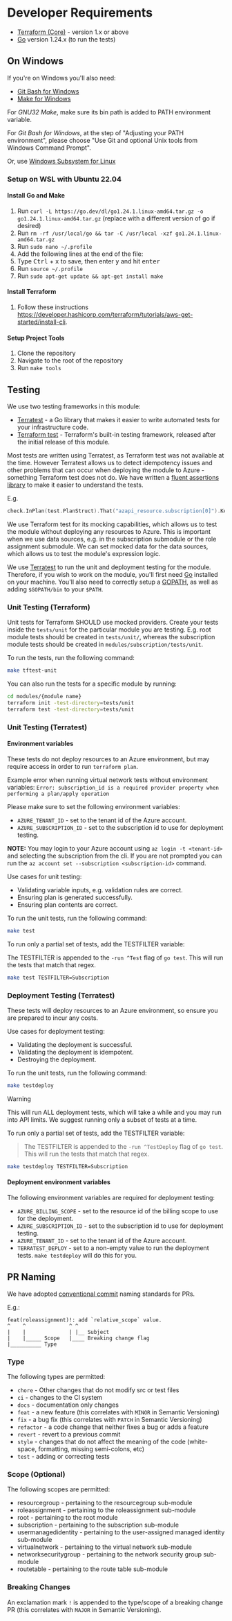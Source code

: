 # Developer Requirements

* [Terraform (Core)](https://www.terraform.io/downloads.html) - version 1.x or above
* [Go](https://golang.org/doc/install) version 1.24.x (to run the tests)

## On Windows

If you're on Windows you'll also need:

* [Git Bash for Windows](https://git-scm.com/download/win)
* [Make for Windows](http://gnuwin32.sourceforge.net/packages/make.htm)

For *GNU32 Make*, make sure its bin path is added to PATH environment variable.

For *Git Bash for Windows*, at the step of "Adjusting your PATH environment", please choose "Use Git and optional Unix tools from Windows Command Prompt".

Or, use [Windows Subsystem for Linux](https://docs.microsoft.com/windows/wsl/install)

### Setup on WSL with Ubuntu 22.04

#### Install Go and Make

<!-- markdownlint-disable MD033 -->
1. Run `curl -L https://go.dev/dl/go1.24.1.linux-amd64.tar.gz -o go1.24.1.linux-amd64.tar.gz` (replace with a different version of go if desired)
2. Run `rm -rf /usr/local/go && tar -C /usr/local -xzf go1.24.1.linux-amd64.tar.gz`
3. Run `sudo nano ~/.profile`
4. Add the following lines at the end of the file:
5. Type <kbd>Ctrl</kbd> + <kbd>x</kbd> to save, then enter <kbd>y</kbd> and hit <kbd>enter</kbd>
6. Run `source ~/.profile`
7. Run `sudo apt-get update && apt-get install make`
<!-- markdownlint-enable MD033 -->

#### Install Terraform

1. Follow these instructions <https://developer.hashicorp.com/terraform/tutorials/aws-get-started/install-cli>.

#### Setup Project Tools

1. Clone the repository
2. Navigate to the root of the repository
3. Run `make tools`

## Testing

We use two testing frameworks in this module:

* [Terratest](https://terratest.gruntwork.io/) - a Go library that makes it easier to write automated tests for your infrastructure code.
* [Terraform test](https://developer.hashicorp.com/terraform/tutorials/configuration-language/test) - Terraform's built-in testing framework, released after the initial release of this module.

Most tests are written using Terratest, as Terraform test was not available at the time.
However Terratest allows us to detect idempotency issues and other problems that can occur when deploying the module to Azure - something Terraform test does not do.
We have written a [fluent assertions library](https://github.com/Azure/terratest-terraform-fluent) to make it easier to understand the tests.

E.g.

```go
check.InPlan(test.PlanStruct).That("azapi_resource.subscription[0]").Key("body").Query("properties.workload").HasValue("Production").ErrorIsNil(t)
```

We use Terraform test for its mocking capabilities, which allows us to test the module without deploying any resources to Azure.
This is important when we use data sources, e.g. in the subscription submodule or the role assignment submodule.
We can set mocked data for the data sources, which allows us to test the module's expression logic.

We use [Terratest](https://terratest.gruntwork.io/) to run the unit and deployment testing for the module. Therefore, if you wish to work on the module, you'll first need [Go](http://www.golang.org) installed on your machine.
You'll also need to correctly setup a [GOPATH](http://golang.org/doc/code.html#GOPATH), as well as adding `$GOPATH/bin` to your `$PATH`.

### Unit Testing (Terraform)

Unit tests for Terraform SHOULD use mocked providers.
Create your tests inside the `tests/unit` for the particular module you are testing.
E.g. root module tests should be created in `tests/unit/`, whereas the subscription module tests should be created in `modules/subscription/tests/unit`.

To run the tests, run the following command:

```bash
make tftest-unit
```

You can also run the tests for a specific module by running:

```bash
cd modules/{module name}
terraform init -test-directory=tests/unit
terraform test -test-directory=tests/unit
```

### Unit Testing (Terratest)

#### Environment variables

These tests do not deploy resources to an Azure environment, but may require access in order to run `terraform plan`.

Example error when running virtual network tests without environment variables: `Error: subscription_id is a required provider property when performing a plan/apply operation`

Please make sure to set the following environment variables:

* `AZURE_TENANT_ID` - set to the tenant id of the Azure account.
* `AZURE_SUBSCRIPTION_ID` - set to the subscription id to use for deployment testing.

**NOTE:** You may login to your Azure account using `az login -t <tenant-id>`  and selecting the subscription from the cli. If you are not prompted you can run the `az account set --subscription <subscription-id>` command.

Use cases for unit testing:

* Validating variable inputs, e.g. validation rules are correct.
* Ensuring plan is generated successfully.
* Ensuring plan contents are correct.

To run the unit tests, run the following command:

```bash
make test
```

To run only a partial set of tests, add the TESTFILTER variable:

The TESTFILTER is appended to the `-run ^Test` flag of `go test`.
This will run the tests that match that regex.

```bash
make test TESTFILTER=Subscription
```

### Deployment Testing (Terratest)

These tests will deploy resources to an Azure environment, so ensure you are prepared to incur any costs.

Use cases for deployment testing:

* Validating the deployment is successful.
* Validating the deployment is idempotent.
* Destroying the deployment.

To run the unit tests, run the following command:

```bash
make testdeploy
```

> [!WARNING]
> This will run ALL deployment tests, which will take a while and you may run into API limits. We suggest running only a subset of tests at a time.

To run only a partial set of tests, add the TESTFILTER variable:

> The TESTFILTER is appended to the `-run ^TestDeploy` flag of `go test`.
> This will run the tests that match that regex.

```bash
make testdeploy TESTFILTER=Subscription
```

#### Deployment environment variables

The following environment variables are required for deployment testing:

* `AZURE_BILLING_SCOPE` - set to the resource id of the billing scope to use for the deployment.
* `AZURE_SUBSCRIPTION_ID` - set to the subscription id to use for deployment testing.
* `AZURE_TENANT_ID` - set to the tenant id of the Azure account.
* `TERRATEST_DEPLOY` - set to a non-empty value to run the deployment tests. `make testdeploy` will do this for you.

## PR Naming

We have adopted [conventional commit](https://www.conventionalcommits.org/) naming standards for PRs.

E.g.:

```text
feat(roleassignment)!: add `relative_scope` value.
^    ^              ^ ^
|    |              | |__ Subject
|    |_____ Scope   |____ Breaking change flag
|__________ Type
```

### Type

The following types are permitted:

* `chore` - Other changes that do not modify src or test files
* `ci` - changes to the CI system
* `docs` - documentation only changes
* `feat` - a new feature (this correlates with `MINOR` in Semantic Versioning)
* `fix` - a bug fix (this correlates with `PATCH` in Semantic Versioning)
* `refactor` - a code change that neither fixes a bug or adds a feature
* `revert` - revert to a previous commit
* `style` - changes that do not affect the meaning of the code (white-space, formatting, missing semi-colons, etc)
* `test` - adding or correcting tests

### Scope (Optional)

The following scopes are permitted:

* resourcegroup - pertaining to the resourcegroup sub-module
* roleassignment - pertaining to the roleassignment sub-module
* root - pertaining to the root module
* subscription - pertaining to the subscription sub-module
* usermanagedidentity - pertaining to the user-assigned managed identity sub-module
* virtualnetwork - pertaining to the virtual network sub-module
* networksecuritygroup - pertaining to the network security group sub-module
* routetable - pertaining to the route table sub-module

### Breaking Changes

An exclamation mark `!` is appended to the type/scope of a breaking change PR (this correlates with `MAJOR` in Semantic Versioning).
